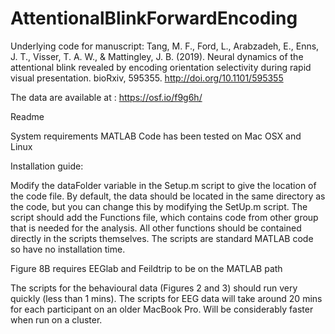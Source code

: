 # AttentionalBlinkForwardEncoding
Underlying code for manuscript: Tang, M. F., Ford, L., Arabzadeh, E., Enns, J. T., Visser, T. A. W., &amp; Mattingley, J. B. (2019). Neural dynamics of the attentional blink revealed by encoding orientation selectivity during rapid visual presentation. bioRxiv, 595355. http://doi.org/10.1101/595355

The data are available at : https://osf.io/f9g6h/

Readme

System requirements 
MATLAB 
Code has been tested on Mac OSX and Linux

Installation guide: 

Modify the dataFolder variable in the Setup.m script to give the location of the code file. By default, the data should be located in the same directory as the code, but you can change this by modifying the SetUp.m script. The script should add the Functions file, which contains code from other group that is needed for the analysis. All other functions should be contained directly in the scripts themselves. The scripts are standard MATLAB code so have no installation time. 

Figure 8B requires EEGlab and Feildtrip to be on the MATLAB path


The scripts for the behavioural data (Figures 2 and 3) should run very quickly (less than 1 mins). The scripts for EEG data will take around 20 mins for each participant on an older MacBook Pro. Will be considerably faster when run on a cluster. 
